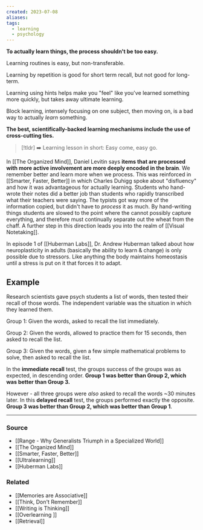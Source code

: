 ```yaml
---
created: 2023-07-08
aliases: 
tags:
  - learning
  - psychology
---
```

**To actually learn things, the process shouldn't be too easy.**

Learning routines is easy, but non-transferable. 

Learning by repetition is good for short term recall, but not good for long-term. 

Learning using hints helps make you "feel" like you've learned something more quickly, but takes away ultimate learning. 

Block learning, intensely focusing on one subject, then moving on, is a bad way to actually *learn* something. 

**The best, scientifically-backed learning mechanisms include the use of cross-cutting ties.**

> [!tldr] ➡️ Learning lesson in short: Easy come, easy go.

In [[The Organized Mind]], Daniel Levitin says **items that are processed with more active involvement are more deeply encoded in the brain**. We remember better and learn more when we process. This was reinforced in [[Smarter, Faster, Better]] in which Charles Duhigg spoke about "disfluency" and how it was advantageous for actually learning. Students who hand-wrote their notes did a better job than students who rapidly transcribed what their teachers were saying. The typists got way more of the information copied, but didn't have to *process* it as much. By hand-writing things students are slowed to the point where the cannot possibly capture everything, and therefore must continually separate out the wheat from the chaff. A further step in this direction leads you into the realm of [[Visual Notetaking]].

In episode 1 of [[Huberman Labs]], Dr. Andrew Huberman talked about how neuroplasticity in adults (basically the ability to learn & change) is only possible due to stressors. Like anything the body maintains homeostasis until a stress is put on it that forces it to adapt. 

## Example

Research scientists gave psych students a list of words, then tested their recall of those words. The independent variable was the situation in which they learned them.

Group 1: Given the words, asked to recall the list immediately.

Group 2: Given the words, allowed to practice them for 15 seconds, then asked to recall the list.

Group 3: Given the words, given a few simple mathematical problems to solve, then asked to recall the list.

In the **immediate recall** test, the groups success of the groups was as expected, in descending order. **Group 1 was better than Group 2, which was better than Group 3.** 

However - all three groups were *also* asked to recall the words ~30 minutes later. In this **delayed recall** test, the groups performed exactly the opposite. **Group 3 was better than Group 2, which was better than Group 1**.

****
### Source
- [[Range - Why Generalists Triumph in a Specialized World]]
- [[The Organized Mind]]
- [[Smarter, Faster, Better]]
- [[Ultralearning]]
- [[Huberman Labs]]

### Related
- [[Memories are Associative]]
- [[Think, Don't Remember]]
- [[Writing is Thinking]]
- [[Overlearning ]]
- [[Retrieval]]